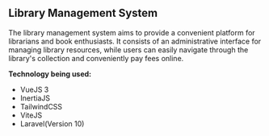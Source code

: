 ## Library Management System
The library management system aims to provide a convenient platform for librarians and book enthusiasts. It consists of an administrative interface for managing library resources, while users can easily navigate through the library's collection and conveniently pay fees online.

<strong>Technology being used:</strong>
<ul>
    <li>VueJS 3</li>
    <li>InertiaJS</li>
    <li>TailwindCSS</li>
    <li>ViteJS</li>
    <li>Laravel(Version 10)</li>
</ul
